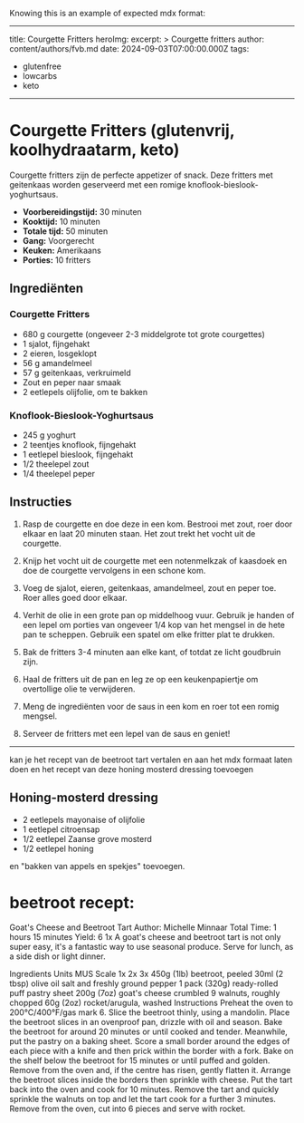Knowing this is an example of expected mdx format:


---
title: Courgette Fritters
heroImg:
excerpt: >
Courgette fritters
author: content/authors/fvb.md
date: 2024-09-03T07:00:00.000Z
tags:
- glutenfree
- lowcarbs
- keto
---
# Courgette Fritters (glutenvrij, koolhydraatarm, keto)

Courgette fritters zijn de perfecte appetizer of snack. Deze fritters met geitenkaas worden geserveerd met een romige knoflook-bieslook-yoghurtsaus.

- **Voorbereidingstijd:** 30 minuten
- **Kooktijd:** 10 minuten
- **Totale tijd:** 50 minuten
- **Gang:** Voorgerecht
- **Keuken:** Amerikaans
- **Porties:** 10 fritters

## Ingrediënten

### Courgette Fritters
- 680 g courgette (ongeveer 2-3 middelgrote tot grote courgettes)
- 1 sjalot, fijngehakt
- 2 eieren, losgeklopt
- 56 g amandelmeel
- 57 g geitenkaas, verkruimeld
- Zout en peper naar smaak
- 2 eetlepels olijfolie, om te bakken

### Knoflook-Bieslook-Yoghurtsaus
- 245 g yoghurt
- 2 teentjes knoflook, fijngehakt
- 1 eetlepel bieslook, fijngehakt
- 1/2 theelepel zout
- 1/4 theelepel peper

## Instructies

1. Rasp de courgette en doe deze in een kom. Bestrooi met zout, roer door elkaar en laat 20 minuten staan. Het zout trekt het vocht uit de courgette.

2. Knijp het vocht uit de courgette met een notenmelkzak of kaasdoek en doe de courgette vervolgens in een schone kom.

3. Voeg de sjalot, eieren, geitenkaas, amandelmeel, zout en peper toe. Roer alles goed door elkaar.

4. Verhit de olie in een grote pan op middelhoog vuur. Gebruik je handen of een lepel om porties van ongeveer 1/4 kop van het mengsel in de hete pan te scheppen. Gebruik een spatel om elke fritter plat te drukken.

5. Bak de fritters 3-4 minuten aan elke kant, of totdat ze licht goudbruin zijn.

6. Haal de fritters uit de pan en leg ze op een keukenpapiertje om overtollige olie te verwijderen.

7. Meng de ingrediënten voor de saus in een kom en roer tot een romig mengsel.

8. Serveer de fritters met een lepel van de saus en geniet!

---

kan je het recept van de beetroot tart vertalen en aan het mdx formaat laten doen en het recept van deze honing mosterd dressing toevoegen

## Honing-mosterd dressing
- 2 eetlepels mayonaise of olijfolie
- 1 eetlepel citroensap
- 1/2 eetlepel Zaanse grove mosterd
- 1/2 eetlepel honing

en "bakken van appels en spekjes" toevoegen.

# beetroot recept:

Goat's Cheese and Beetroot Tart
Author: Michelle Minnaar Total Time: 1 hours 15 minutes Yield: 6 1x
A goat's cheese and beetroot tart is not only super easy, it's a fantastic way to use seasonal produce. Serve for lunch, as a side dish or light dinner.

Ingredients
Units MUS
Scale
1x
2x
3x
450g (1lb) beetroot, peeled
30ml (2 tbsp) olive oil
salt and freshly ground pepper
1 pack (320g) ready-rolled puff pastry sheet
200g (7oz) goat's cheese crumbled
9 walnuts, roughly chopped
60g (2oz) rocket/arugula, washed
Instructions
Preheat the oven to 200°C/400°F/gas mark 6.
Slice the beetroot thinly, using a mandolin.
Place the beetroot slices in an ovenproof pan, drizzle with oil and season.
Bake the beetroot for around 20 minutes or until cooked and tender.
Meanwhile, put the pastry on a baking sheet. Score a small border around the edges of each piece with a knife and then prick within the border with a fork. Bake on the shelf below the beetroot for 15 minutes or until puffed and golden.
Remove from the oven and, if the centre has risen, gently flatten it.
Arrange the beetroot slices inside the borders then sprinkle with cheese.
Put the tart back into the oven and cook for 10 minutes.
Remove the tart and quickly sprinkle the walnuts on top and let the tart cook for a further 3 minutes.
Remove from the oven, cut into 6 pieces and serve with rocket.
